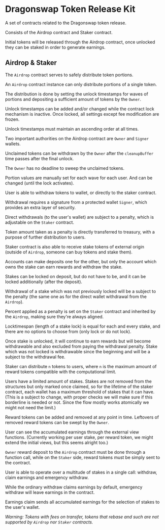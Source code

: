 # Dragonswap Token Release Kit
A set of contracts related to the Dragonswap token release.

Consists of the Airdrop contract and Staker contract.

Initial tokens will be released through the Airdrop contract, once unlocked they can be staked in order to generate earnings.

## Airdrop & Staker
The `Airdrop` contract serves to safely distribute token portions.

An `Airdrop` contract instance can only distribute portions of a single token.

The distribution is done by setting the unlock timestamps for waves of portions and depositing a sufficient amount of tokens by the `Owner`.

Unlock timestamps can be added and/or changed while the contract lock mechanism is inactive. Once locked, all settings except fee modification are frozen.

Unlock timestamps must maintain an ascending order at all times.

Two important authorities on the Airdrop contract are `Owner` and `Signer` wallets.

Unclaimed tokens can be withdrawn by the `Owner` after the `cleanupBuffer` time passes after the final unlock.

The `Owner` has no deadline to sweep the unclaimed tokens.

Portion values are manually set for each wave for each user. And can be changed (until the lock activates).

User is able to withdraw tokens to wallet, or directly to the staker contract.

Withdrawal requires a signature from a protected wallet `Signer`, which provides an extra layer of security.

Direct withdrawals (to the user's wallet) are subject to a penalty, which is adjustable on the `Staker` contract.

Token amount taken as a penalty is directly transferred to treasury, with a purpose of further distribution to users.

Staker contract is also able to receive stake tokens of external origin (outside of `Airdrop`, someone can buy tokens and stake them).

Accounts can make deposits one for the other, but only the account which owns the stake can earn rewards and withdraw the stake.

Stakes can be locked on deposit, but do not have to be, and it can be locked additionally (after the deposit).

Withdrawal of a stake which was not previously locked will be a subject to the penalty (the same one as for the direct wallet withdrawal from the `Airdrop`).

Percent applied as a penalty is set on the `Staker` contract and inherited by the `Airdrop`, making sure they're always aligned.

Locktimespan (length of a stake lock) is equal for each and every stake, and there are no options to choose from (only lock or do not lock).

Once stake is unlocked, it will continue to earn rewards but will become withdrawable and also excluded from paying the withdrawal penalty.
Stake which was not locked is withdrawable since the beginning and will be a subject to the withdrawal fee.

Staker can distribute `n` tokens to users, where `n` is the maximum amount of reward tokens compatible with the computational limit.

Users have a limited amount of stakes. Stakes are not removed from the structures but only marked once claimed, so for the lifetime of the staker contract, each wallet has a maximum threshold of stakes that it can have. (This is a subject to change, with proper checks we will make sure if this borderline is needed or not. Since the flow mostly works atomically we might not need the limit.)

Reward tokens can be added and removed at any point in time. Leftovers of removed reward tokens can be swept by the `Owner`.

User can see the accumulated earnings through the external view functions. (Currently working per user stake, per reward token, we might extend the initial views, but this seems alright too.)

`Owner` reward deposit to the `Airdrop` contract must be done through a function call, while on the `Staker` side, reward tokens must be simply sent to the contract.

User is able to operate over a multitude of stakes in a single call: withdraw, claim earnings and emergency withdraw.

While the ordinary withdraw claims earnings by default, emergency withdraw will leave earnings in the contract.

Earnings claim sends all accumulated earnings for the selection of stakes to the user's wallet.

_Warning: Tokens with fees on transfer, tokens that rebase and such are not supported by `Airdrop` nor `Staker` contracts._
